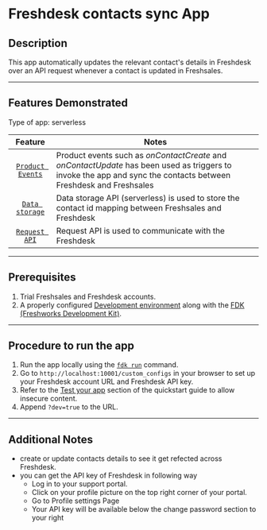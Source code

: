 # Freshdesk contacts sync App

## Description

This app automatically updates the relevant contact's details in Freshdesk over an API request whenever a contact is updated in Freshsales.

---

## Features Demonstrated

Type of app: serverless

|                                  Feature                                  | Notes                                                                                                                                                             |
| :-----------------------------------------------------------------------: | ----------------------------------------------------------------------------------------------------------------------------------------------------------------- |
| [`Product Events`](https://developers.freshsales.io/docs/product-events/) | Product events such as _onContactCreate_ and _onContactUpdate_ has been used as triggers to invoke the app and sync the contacts between Freshdesk and Freshsales |
|   [`Data storage`](https://developers.freshsales.io/docs/data-storage/)   | Data storage API (serverless) is used to store the contact id mapping between Freshsales and Freshdesk                                                            |
|    [`Request API`](https://developers.freshsales.io/docs/request-api/)    | Request API is used to communicate with the Freshdesk                                                                                                             |

---

## Prerequisites

1. Trial Freshsales and Freshdesk accounts.
2. A properly configured [Development environment](https://developers.freshsales.io/docs/quick-start/#) along with the [FDK (Freshworks Development Kit)](https://developers.freshsales.io/docs/freshsales-sdk/).

---

## Procedure to run the app

1. Run the app locally using the [`fdk run`](https://developers.freshsales.io/docs/freshsales-sdk/#_run) command.
2. Go to `http://localhost:10001/custom_configs` in your browser to set up your Freshdesk account URL and Freshdesk API key.
3. Refer to the [Test your app](https://developers.freshsales.io/docs/quick-start/#test_your_app) section of the quickstart guide to allow insecure content.
4. Append `?dev=true` to the URL.

---

## Additional Notes

- create or update contacts details to see it get refected across Freshdesk.
- you can get the API key of Freshdesk in following way
  - Log in to your support portal.
  - Click on your profile picture on the top right corner of your portal.
  - Go to Profile settings Page
  - Your API key will be available below the change password section to your right
